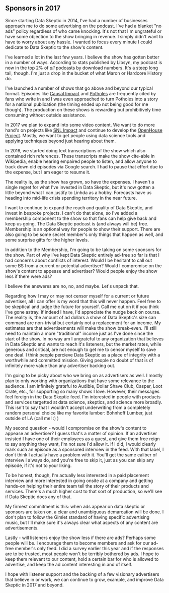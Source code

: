 ## Sponsors in 2017

Since starting Data Skeptic in 2014, I've had a number of businesses approach me to do some advertising on the podcast.  I've had a blanket "no ads" policy regardless of who came knocking.  It's not that I'm ungrateful or have some objection to the show bringing in revenue.  I simply didn't want to have to worry about any hassle.  I wanted to focus every minute I could dedicate to Data Skeptic to the show's content.

I've learned a lot in the last few years.  I believe the show has gotten better in a number of ways.  According to stats published by Libsyn, my podcast is now in the top 2% of *all* podcasts by download numbers.  It's a steep long tail, though.  I'm just a drop in the bucket of what Maron or Hardcore History do.

I've launched a number of shows that go above and beyond our typical format.  Episodes like [Causal Impact](http://dataskeptic.com/blog/episodes/2016/causal-impact) and [Potholes](http://dataskeptic.com/blog/episodes/2016/potholes) are frequently cited by fans who write in and I was even approached to turn Potholes into a story for a national publication (the timing ended up not being good for me though).  The production on these shows is rewarding but prohibitively time consuming without outside assistance.

In 2017 we plan to expand into some video content.  We want to do more hand's on projects like [SNL Impact](http://snl.dataskeptic.com/) and continue to develop the [OpenHouse Project](http://openhouseproject.co/).  Mostly, we want to get people using data science tools and applying techniques beyond just hearing about them.

In 2016, we started doing text transcriptions of the show which also contained rich references.  These transcripts make the show cite-able in Wikipedia, enable hearing empaired people to listen, and allow anyone to track down old episodes via Google search.  I had to pause that effort due to the expense, but I am eager to resume it.

The reality is, as the show has grown, so have the expenses.  I haven't a single regret for what I've invested in Data Skeptic, but it's now gotten a little beyond what I can justify to Linhda as a hobby.  Forecasts have us heading into mid-life crisis spending territory in the near future.

I want to continue to expand the reach and quality of Data Skeptic, and invest in bespoke projects.  I can't do that alone, so I've added a membership component to the show so that fans can help give back and keep us going.  The Data Skeptic podcast is (and always will be) free.  Membership is an optional way for people to show their support.  There are also going to be some secret member's only things that happen as well, and some surprise gifts for the higher levels.

In addition to the Membership, I'm going to be taking on some sponsors for the show.  Part of why I've kept Data Skeptic entirely ad-free so far is that I had concerns about conflicts of interest.  Would I be hesitant to call out some BS from a current or potential advertiser?  Would I compromise on the show's content to appease and advertiser?  Would people enjoy the show less if there were ads?

I believe the answeres are no, no, and maybe.  Let's unpack that.

Regarding how I may or may not censor myself for a current or future advertiser, all I can offer is my word that this will never happen.  Feel free to be skeptical and judge the future for yourself.  Call me out on it if you think I've gone astray.  If indeed I have, I'd appreciate the nudge back on course.  The reality is, the amount of ad dollars a show of Data Skeptic's size can command are non-trivial but certainly not a replacement for an income.   My estimates are that advertisements will make the show break-even.  I'll still need to maintain a more "traditional" income just as I've done since the start of the show.  In no way am I ungrateful to any organization that believes in Data Skeptic and wants to reach it's listeners, but the market rates, while generous and critical, are not enough to get me to censor myself to save one deal.  I think people percieve Data Skeptic as a place of integrity with a worthwhile and committed mission.  Giving people no doubt of that is of infinitely more value than any advertiser backing out.

I'm going to be picky about who we bring on as advertisers as well.  I mostly plan to only working with organizations that have some relevance to the audience.  I am infinitely grateful to Audible, Dollar Shave Club, Casper, Loot Crate, etc., for supporting so many shows I love.  However, their messages feel foreign in the Data Skeptic feed.  I'm interested in people with products and services targetted at data science, skeptics, and science more broadly.  This isn't to say that I wouldn't accept underwriting from a completely random personal choice like my favorite lumber: Bohnhoff Lumber, just outside of LA (call me! :) )

My second question - would I compromise on the show's content to appease an advertiser?  I guess that's a matter of opinion.  If an advertiser insisted I have one of their employees as a guest, and give them free reign to say anything they want, I'm not sure I'd allow it.  If I did, I would clearly mark such an episode as a sponsored interview in the feed.  With that label, I don't think I actually have a problem with it.  You'll get the same caliber of interview I always do, and you're free to skip it, just as you can skip any episode, if it's not to your liking.

To be honest, though, I'm actually less interested in a paid placement interview and more interested in going onsite at a company and getting hands-on helping their entire team tell the story of their products and services.  There's a much higher cost to that sort of production, so we'll see if Data Skeptic does any of that.

My firmest commitment is this: when ads appear on data skeptic or sponsors are taken on, a clear and unambiguous demarcation will be done.  I don't plan to follow the Gimlet standard of having specific advertising music, but I'll make sure it's always clear what aspects of any content are advertisements.

Lastly - will listeners enjoy the show less if there are ads?  Perhaps some people will be.  I encourage them to become members and ask for our ad-free member's only feed.  I did a survey earlier this year and if the responses are to be trusted, most people won't be terribly bothered by ads.  I hope to keep them relevant to our content, hold a certain bar for who is allowed to advertise, and keep the ad content interesting in and of itself.

I hope with listener support and the backing of a few visionary advertisers that believe in or work, we can continue to grow, example, and improve Data Skeptic in 2017 and beyond.